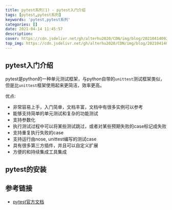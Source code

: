 ```yaml
---
title: pytest系列(1) - pytest入门介绍
tags: [pytest,pytest系列]
keywords: 'pytest,pytest系列'
categories: []
date: 2021-04-14 11:45:57
description:
cover: https://cdn.jsdelivr.net/gh/alterhu2020/CDN/img/blog/20210414092451.png
top_img: https://cdn.jsdelivr.net/gh/alterhu2020/CDN/img/blog/20210414092451.png
---
```




## pytest入门介绍

pytest是python的一种单元测试框架，与python自带的`unittest`测试框架类似，但是比`unittest`框架使用起来更简洁，效率更高。

优点:

- 非常容易上手，入门简单，文档丰富，文档中有很多实例可以参考
- 能够支持简单的单元测试和复杂的功能测试
- 支持参数化
- 执行测试过程中可以将某些测试跳过，或者对某些预期失败的case标记成失败
- 支持重复执行失败的case
- 支持运行由nose, unittest编写的测试case
- 具有很多第三方插件，并且可以自定义扩展
- 方便的和持续集成工具集成


## pytest的安装


## 参考链接

- [pytest官方文档](https://docs.pytest.org/en/stable/)